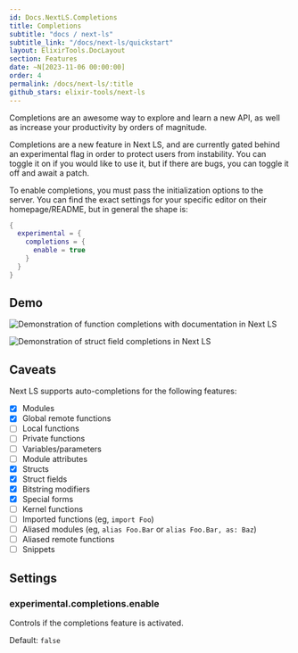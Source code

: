```yaml
---
id: Docs.NextLS.Completions
title: Completions
subtitle: "docs / next-ls"
subtitle_link: "/docs/next-ls/quickstart"
layout: ElixirTools.DocLayout
section: Features
date: ~N[2023-11-06 00:00:00]
order: 4
permalink: /docs/next-ls/:title
github_stars: elixir-tools/next-ls
---
```


Completions are an awesome way to explore and learn a new API, as well as increase your productivity by orders of magnitude.

Completions are a new feature in Next LS, and are currently gated behind an experimental flag in order to protect users from instability. You can toggle it on
if you would like to use it, but if there are bugs, you can toggle it off and await a patch.

To enable completions, you must pass the initialization options to the server. You can find the exact settings for your specific editor on their homepage/README, but in general the shape is:

```lua
{
  experimental = {
    completions = {
      enable = true
    }
  }
}
```

## Demo

![Demonstration of function completions with documentation in Next LS](https://f005.backblazeb2.com/file/elixir-tools/next-ls-completions-1.png)

![Demonstration of struct field completions in Next LS](https://f005.backblazeb2.com/file/elixir-tools/next-ls-completions-2.png)

## Caveats

Next LS supports auto-completions for the following features:

- [x] Modules
- [x] Global remote functions
- [ ] Local functions
- [ ] Private functions
- [ ] Variables/parameters
- [ ] Module attributes
- [x] Structs
- [x] Struct fields
- [x] Bitstring modifiers
- [x] Special forms
- [ ] Kernel functions
- [ ] Imported functions (eg, `import Foo`)
- [ ] Aliased modules (eg, `alias Foo.Bar` or `alias Foo.Bar, as: Baz`)
- [ ] Aliased remote functions
- [ ] Snippets

## Settings

### experimental.completions.enable

Controls if the completions feature is activated.

Default: `false`
